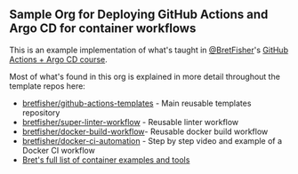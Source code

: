 ## Sample Org for Deploying GitHub Actions and Argo CD for container workflows

This is an example implementation of what's taught in [@BretFisher](https://github.com/bretfisher)'s [GitHub Actions + Argo CD course](https://bret.courses/autodeploy).

Most of what's found in this org is explained in more detail throughout the template repos here:

- [bretfisher/github-actions-templates](https://github.com/BretFisher/github-actions-templates) - Main reusable templates repository
- [bretfisher/super-linter-workflow](https://github.com/BretFisher/super-linter-workflow) - Reusable linter workflow
- [bretfisher/docker-build-workflow](https://github.com/BretFisher/docker-build-workflow)- Reusable docker build workflow
- [bretfisher/docker-ci-automation](https://github.com/BretFisher/docker-ci-automation) - Step by step video and example of a Docker CI workflow
- [Bret's full list of container examples and tools](https://github.com/bretfisher)
